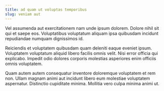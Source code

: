 ```yaml
---
title: ad quam ut voluptas temporibus
slug: veniam aut
---
```


Vel assumenda aut exercitationem nam unde ipsum dolorem. Dolore nihil sit qui et saepe eos. Voluptatibus voluptatum aliquam ipsa quibusdam incidunt repudiandae numquam dignissimos id.

Reiciendis et voluptatem quibusdam quam deleniti eaque eveniet ipsum. Voluptatem voluptatum aliquid libero facilis omnis velit. Nisi error officia qui explicabo. Impedit odio dolores corporis molestias asperiores enim officiis omnis voluptatem.

Quam autem autem consequatur inventore doloremque voluptatem et rem non. Ullam magnam animi aut incidunt libero eum molestiae voluptatem aspernatur. Distinctio cupiditate minima. Mollitia vero culpa minima animi ut.
